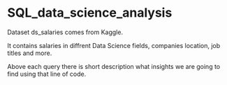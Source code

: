 # SQL_data_science_analysis

Dataset ds_salaries comes from Kaggle.

It contains salaries in diffrent Data Science fields, companies location, job titles and more.

Above each query there is short description what insights we are going to find using that line of code.
